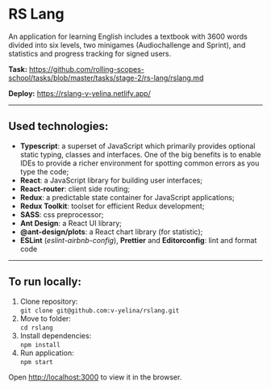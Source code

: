 # RS Lang
An application for learning English includes a textbook with 3600 words divided into six levels, two minigames (Audiochallenge and Sprint), and statistics and progress tracking for signed users.

**Task:** https://github.com/rolling-scopes-school/tasks/blob/master/tasks/stage-2/rs-lang/rslang.md

**Deploy:** https://rslang-v-yelina.netlify.app/

---

## Used technologies:
- **Typescript**:  a superset of JavaScript which primarily provides optional static typing, classes and interfaces. One of the big benefits is to enable IDEs to provide a richer environment for spotting common errors as you type the code;
- **React**: a JavaScript library for building user interfaces;
- **React-router**: client side routing;
- **Redux**: a predictable state container for JavaScript applications;
- **Redux Toolkit**: toolset for efficient Redux development;
- **SASS**: css preprocessor;
- **Ant Design**: a React UI library;
- **@ant-design/plots**: a React chart library (for statistic);
- **ESLint** (*eslint-airbnb-config*), **Prettier** and **Editorconfig**: lint and format code

---

## To run locally:
1. Clone repository:  
`git clone git@github.com:v-yelina/rslang.git`
2. Move to folder:  
`cd rslang`
3. Install dependencies:  
`npm install`
4. Run application:  
`npm start`

Open [http://localhost:3000](http://localhost:3000) to view it in the browser.

